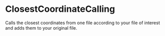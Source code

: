 # ClosestCoordinateCalling
Calls the closest coordinates from one file according to your file of interest and adds them to your original file. 

